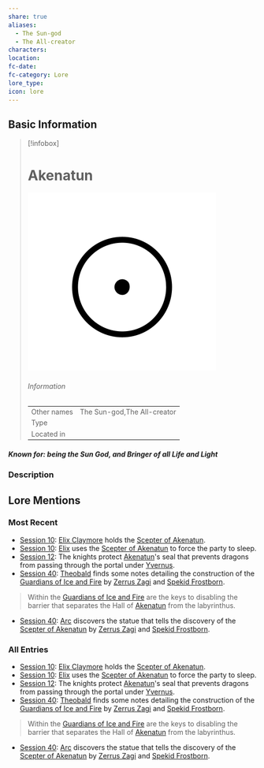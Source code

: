 ```yaml
---
share: true
aliases:
  - The Sun-god
  - The All-creator
characters: 
location: 
fc-date: 
fc-category: Lore
lore_type: 
icon: lore
---
```

## Basic Information
> [!infobox]
> # Akenatun
> ![cover hsmall](../../zzz_attachments/Akenatun.png)
> ###### Information
> |   |  |
> | ---- | ---- |
> | Other names | The Sun-god,The All-creator|
> | Type||
> | Located in | |
##### Known for: being the Sun God, and Bringer of all Life and Light
### Description
## Lore Mentions
### Most Recent
- [Session 10](../../../Session%2010.md): [Elix Claymore](Elix%20Claymore.md) holds the [Scepter of Akenatun](Scepter%20of%20Akenatun.md).
- [Session 10](../../../Session%2010.md): [Elix](Elix%20Claymore.md) uses the [Scepter of Akenatun](Scepter%20of%20Akenatun.md) to force the party to sleep.
- [Session 12](../../../Session%2012.md): The knights protect [Akenatun](Akenatun.md)'s seal that prevents dragons from passing through the portal under [Yvernus](Yvernus%20District.md).
- [Session 40](../../Session%20Log/Session%2040.md): [Theobald](Theobald%20Clayhollow.md) finds some notes detailing the construction of the [Guardians of Ice and Fire](Guardians%20of%20Ice%20and%20Fire.md) by [Zerrus Zagi](Zerrus%20Zagi.md) and [Spekid Frostborn](Spekid%20Frostborn.md).
> Within the [Guardians of Ice and Fire](Guardians%20of%20Ice%20and%20Fire.md) are the keys to disabling the barrier that separates the Hall of [Akenatun](Akenatun.md) from the labyrinthus.
- [Session 40](../../Session%20Log/Session%2040.md): [Arc](Arc.md) discovers the statue that tells the discovery of the [Scepter of Akenatun](Scepter%20of%20Akenatun.md) by [Zerrus Zagi](Zerrus%20Zagi.md) and [Spekid Frostborn](Spekid%20Frostborn.md).

### All Entries
- [Session 10](../../../Session%2010.md): [Elix Claymore](Elix%20Claymore.md) holds the [Scepter of Akenatun](Scepter%20of%20Akenatun.md).
- [Session 10](../../../Session%2010.md): [Elix](Elix%20Claymore.md) uses the [Scepter of Akenatun](Scepter%20of%20Akenatun.md) to force the party to sleep.
- [Session 12](../../../Session%2012.md): The knights protect [Akenatun](Akenatun.md)'s seal that prevents dragons from passing through the portal under [Yvernus](Yvernus%20District.md).
- [Session 40](../../Session%20Log/Session%2040.md): [Theobald](Theobald%20Clayhollow.md) finds some notes detailing the construction of the [Guardians of Ice and Fire](Guardians%20of%20Ice%20and%20Fire.md) by [Zerrus Zagi](Zerrus%20Zagi.md) and [Spekid Frostborn](Spekid%20Frostborn.md).
> Within the [Guardians of Ice and Fire](Guardians%20of%20Ice%20and%20Fire.md) are the keys to disabling the barrier that separates the Hall of [Akenatun](Akenatun.md) from the labyrinthus.
- [Session 40](../../Session%20Log/Session%2040.md): [Arc](Arc.md) discovers the statue that tells the discovery of the [Scepter of Akenatun](Scepter%20of%20Akenatun.md) by [Zerrus Zagi](Zerrus%20Zagi.md) and [Spekid Frostborn](Spekid%20Frostborn.md).
